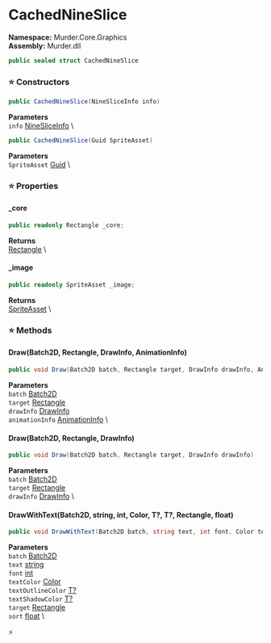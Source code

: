 # CachedNineSlice

**Namespace:** Murder.Core.Graphics \
**Assembly:** Murder.dll

```csharp
public sealed struct CachedNineSlice
```

### ⭐ Constructors
```csharp
public CachedNineSlice(NineSliceInfo info)
```

**Parameters** \
`info` [NineSliceInfo](../..//Murder/Core/Graphics/NineSliceInfo.html) \

```csharp
public CachedNineSlice(Guid SpriteAsset)
```

**Parameters** \
`SpriteAsset` [Guid](https://learn.microsoft.com/en-us/dotnet/api/System.Guid?view=net-7.0) \

### ⭐ Properties
#### _core
```csharp
public readonly Rectangle _core;
```

**Returns** \
[Rectangle](../..//Murder/Core/Geometry/Rectangle.html) \
#### _image
```csharp
public readonly SpriteAsset _image;
```

**Returns** \
[SpriteAsset](../..//Murder/Assets/Graphics/SpriteAsset.html) \
### ⭐ Methods
#### Draw(Batch2D, Rectangle, DrawInfo, AnimationInfo)
```csharp
public void Draw(Batch2D batch, Rectangle target, DrawInfo drawInfo, AnimationInfo animationInfo)
```

**Parameters** \
`batch` [Batch2D](../..//Murder/Core/Graphics/Batch2D.html) \
`target` [Rectangle](../..//Murder/Core/Geometry/Rectangle.html) \
`drawInfo` [DrawInfo](../..//Murder/Core/Graphics/DrawInfo.html) \
`animationInfo` [AnimationInfo](../..//Murder/Core/Graphics/AnimationInfo.html) \

#### Draw(Batch2D, Rectangle, DrawInfo)
```csharp
public void Draw(Batch2D batch, Rectangle target, DrawInfo drawInfo)
```

**Parameters** \
`batch` [Batch2D](../..//Murder/Core/Graphics/Batch2D.html) \
`target` [Rectangle](../..//Murder/Core/Geometry/Rectangle.html) \
`drawInfo` [DrawInfo](../..//Murder/Core/Graphics/DrawInfo.html) \

#### DrawWithText(Batch2D, string, int, Color, T?, T?, Rectangle, float)
```csharp
public void DrawWithText(Batch2D batch, string text, int font, Color textColor, T? textOutlineColor, T? textShadowColor, Rectangle target, float sort)
```

**Parameters** \
`batch` [Batch2D](../..//Murder/Core/Graphics/Batch2D.html) \
`text` [string](https://learn.microsoft.com/en-us/dotnet/api/System.String?view=net-7.0) \
`font` [int](https://learn.microsoft.com/en-us/dotnet/api/System.Int32?view=net-7.0) \
`textColor` [Color](../..//Murder/Core/Graphics/Color.html) \
`textOutlineColor` [T?](https://learn.microsoft.com/en-us/dotnet/api/System.Nullable-1?view=net-7.0) \
`textShadowColor` [T?](https://learn.microsoft.com/en-us/dotnet/api/System.Nullable-1?view=net-7.0) \
`target` [Rectangle](../..//Murder/Core/Geometry/Rectangle.html) \
`sort` [float](https://learn.microsoft.com/en-us/dotnet/api/System.Single?view=net-7.0) \



⚡